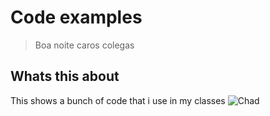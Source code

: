 # Code examples
>Boa noite caros colegas
## Whats this about 
This shows a bunch of code that i use in my classes
![Chad](https://i.kym-cdn.com/entries/icons/original/000/026/152/gigachad.jpg)

